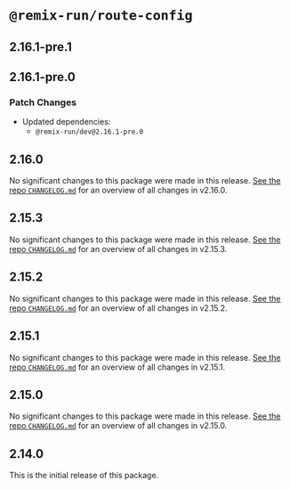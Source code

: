 # `@remix-run/route-config`

## 2.16.1-pre.1

## 2.16.1-pre.0

### Patch Changes

- Updated dependencies:
  - `@remix-run/dev@2.16.1-pre.0`

## 2.16.0

No significant changes to this package were made in this release. [See the repo `CHANGELOG.md`](https://github.com/remix-run/remix/blob/main/CHANGELOG.md) for an overview of all changes in v2.16.0.

## 2.15.3

No significant changes to this package were made in this release. [See the repo `CHANGELOG.md`](https://github.com/remix-run/remix/blob/main/CHANGELOG.md) for an overview of all changes in v2.15.3.

## 2.15.2

No significant changes to this package were made in this release. [See the repo `CHANGELOG.md`](https://github.com/remix-run/remix/blob/main/CHANGELOG.md) for an overview of all changes in v2.15.2.

## 2.15.1

No significant changes to this package were made in this release. [See the repo `CHANGELOG.md`](https://github.com/remix-run/remix/blob/main/CHANGELOG.md) for an overview of all changes in v2.15.1.

## 2.15.0

No significant changes to this package were made in this release. [See the repo `CHANGELOG.md`](https://github.com/remix-run/remix/blob/main/CHANGELOG.md) for an overview of all changes in v2.15.0.

## 2.14.0

This is the initial release of this package.
